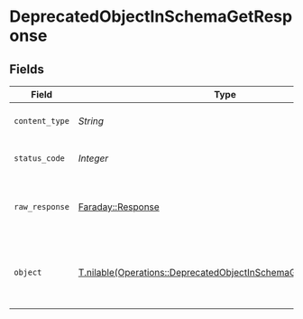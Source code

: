# DeprecatedObjectInSchemaGetResponse


## Fields

| Field                                                                                                                                | Type                                                                                                                                 | Required                                                                                                                             | Description                                                                                                                          |
| ------------------------------------------------------------------------------------------------------------------------------------ | ------------------------------------------------------------------------------------------------------------------------------------ | ------------------------------------------------------------------------------------------------------------------------------------ | ------------------------------------------------------------------------------------------------------------------------------------ |
| `content_type`                                                                                                                       | *String*                                                                                                                             | :heavy_check_mark:                                                                                                                   | HTTP response content type for this operation                                                                                        |
| `status_code`                                                                                                                        | *Integer*                                                                                                                            | :heavy_check_mark:                                                                                                                   | HTTP response status code for this operation                                                                                         |
| `raw_response`                                                                                                                       | [Faraday::Response](https://www.rubydoc.info/gems/faraday/Faraday/Response)                                                          | :heavy_minus_sign:                                                                                                                   | Raw HTTP response; suitable for custom response parsing                                                                              |
| `object`                                                                                                                             | [T.nilable(Operations::DeprecatedObjectInSchemaGetResponseBody)](../../models/operations/deprecatedobjectinschemagetresponsebody.md) | :heavy_minus_sign:                                                                                                                   | A successful response that contains a deprecatedObject sent in the request body                                                      |